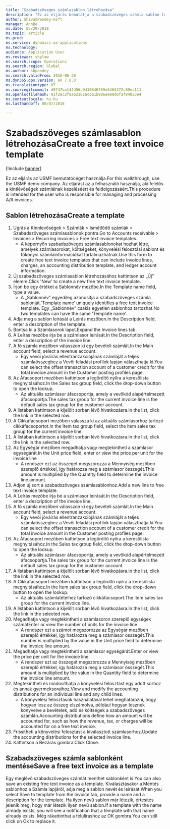 ```yaml
--- 
title: "Szabadszöveges számlasablon létrehozása"
description: "Ez az eljárás bemutatja a szabadszöveges számla sablon létrehozását."
author: ShivamPandey-msft
manager: AnnBe
ms.date: 05/29/2018
ms.topic: article
ms.prod: 
ms.service: dynamics-ax-applications
ms.technology: 
audience: Application User
ms.reviewer: shylaw
ms.search.scope: Operations
ms.search.region: Global
ms.author: shpandey
ms.search.validFrom: 2016-06-30
ms.dyn365.ops.version: AX 7.0.0
ms.translationtype: HT
ms.sourcegitcommit: d9747ba144d56c9410846769e5465372c89ea111
ms.openlocfilehash: 91f2ec2f8ab21616c6a1b886ee89d6faf84023e4
ms.contentlocale: hu-hu
ms.lasthandoff: 08/07/2018

---
```

# <a name="create-a-free-text-invoice-template"></a><span data-ttu-id="01d34-103">Szabadszöveges számlasablon létrehozása</span><span class="sxs-lookup"><span data-stu-id="01d34-103">Create a free text invoice template</span></span>

[!include [banner](../includes/banner.md)]

<span data-ttu-id="01d34-104">Ez az eljárás az USMF bemutatócéget használja.</span><span class="sxs-lookup"><span data-stu-id="01d34-104">For this walkthrough, use the USMF demo company.</span></span> <span data-ttu-id="01d34-105">Az eljárást az a felhasználó használja, aki felelős a kintlévőségek számláinak kezeléséért és feldolgozásáért.</span><span class="sxs-lookup"><span data-stu-id="01d34-105">This procedure is intended for the user who is responsible for managing and processing A/R invoices.</span></span>

## <a name="create-a-template"></a><span data-ttu-id="01d34-106">Sablon létrehozása</span><span class="sxs-lookup"><span data-stu-id="01d34-106">Create a template</span></span>

1. <span data-ttu-id="01d34-107">Ugrás a Kinnlevőségek > Számlák > Ismétlődő számlák > Szabadszöveges számlasablonok pontra.</span><span class="sxs-lookup"><span data-stu-id="01d34-107">Go to Accounts receivable > Invoices > Recurring invoices > Free text invoice templates.</span></span>
    * <span data-ttu-id="01d34-108">A képernyőn szabadszöveges számlasablonokat hozhat létre, amelyek számlasorokat, költségeket, könyvelési felosztási sablont és főkönyvi számlainformációkat tartalmazhatnak.</span><span class="sxs-lookup"><span data-stu-id="01d34-108">Use this form to create free text invoice templates that can include invoice lines, charges, an accounting distribution template, and ledger account information.</span></span>  
2. <span data-ttu-id="01d34-109">Új szabadszöveges számlasablon létrehozásához kattintson az „Új” elemre.</span><span class="sxs-lookup"><span data-stu-id="01d34-109">Click 'New' to create a new free text invoice template.</span></span>
3. <span data-ttu-id="01d34-110">Írjon be egy értéket a Sablonnév mezőbe.</span><span class="sxs-lookup"><span data-stu-id="01d34-110">In the Template name field, type a value.</span></span>
    * <span data-ttu-id="01d34-111">A „Sablonnév” egyedileg azonosítja a szabadszöveges számla sablonját.</span><span class="sxs-lookup"><span data-stu-id="01d34-111">‘Template name’ uniquely identifies a free text invoice template.</span></span> <span data-ttu-id="01d34-112">Egy „Sablonnév” csakis egyetlen sablonhoz tartozhat.</span><span class="sxs-lookup"><span data-stu-id="01d34-112">No two templates can have the same ‘Template name’.</span></span>  
4. <span data-ttu-id="01d34-113">Adja meg a sablon leírását a Leírás mezőben.</span><span class="sxs-lookup"><span data-stu-id="01d34-113">In the Description field, enter a description of the template.</span></span>
5. <span data-ttu-id="01d34-114">Bontsa ki a Számlasorok lapot.</span><span class="sxs-lookup"><span data-stu-id="01d34-114">Expand the Invoice lines tab.</span></span>
6. <span data-ttu-id="01d34-115">A Leírás mezőbe írja be a számlasor leírását.</span><span class="sxs-lookup"><span data-stu-id="01d34-115">In the Description field, enter a description of the invoice line.</span></span>
7. <span data-ttu-id="01d34-116">A fő számla mezőben válasszon ki egy bevételi számlát.</span><span class="sxs-lookup"><span data-stu-id="01d34-116">In the Main account field, select a revenue account.</span></span>
    * <span data-ttu-id="01d34-117">Egy vevői jóváírás ellentranzakciójának számláját a teljes számlaösszeghez a Vevői feladási profilok lapján választhatja ki.</span><span class="sxs-lookup"><span data-stu-id="01d34-117">You can select the offset transaction account of a customer credit for the total invoice amount in the Customer posting profiles page.</span></span>  
8. <span data-ttu-id="01d34-118">Az Áfacsoport mezőben kattintson a legördítő nyílra a keresőlista megnyitásához.</span><span class="sxs-lookup"><span data-stu-id="01d34-118">In the Sales tax group field, click the drop-down button to open the lookup.</span></span>
    * <span data-ttu-id="01d34-119">Az aktuális számlasor áfacsoportja, amely a vevőkód alapértelmezett áfacsoportja.</span><span class="sxs-lookup"><span data-stu-id="01d34-119">The sales tax group for the current invoice line is the default sales tax group for the customer account.</span></span>  
9. <span data-ttu-id="01d34-120">A listában kattintson a kijelölt sorban lévő hivatkozásra.</span><span class="sxs-lookup"><span data-stu-id="01d34-120">In the list, click the link in the selected row.</span></span>
10. <span data-ttu-id="01d34-121">A Cikkáfacsoport mezőben válassza ki az aktuális számlasorhoz tartozó cikkáfacsoportot.</span><span class="sxs-lookup"><span data-stu-id="01d34-121">In the Item tax group field, select the item sales tax group for the current invoice line.</span></span>
11. <span data-ttu-id="01d34-122">A listában kattintson a kijelölt sorban lévő hivatkozásra.</span><span class="sxs-lookup"><span data-stu-id="01d34-122">In the list, click the link in the selected row.</span></span>
12. <span data-ttu-id="01d34-123">Az Egységár mezőben megadhatja vagy megtekintheti a számlasor egységárát.</span><span class="sxs-lookup"><span data-stu-id="01d34-123">In the Unit price field, enter or view the price per unit for the invoice line</span></span>
    * <span data-ttu-id="01d34-124">A rendszer ezt az összeget megszorozza a Mennyiség mezőben szereplő értékkel, így határozza meg a számlasor összegét.</span><span class="sxs-lookup"><span data-stu-id="01d34-124">This amount is multiplied by the Quantity field to determine the invoice line amount.</span></span>  
13. <span data-ttu-id="01d34-125">Adjon új sort a szabadszöveges számlasablonhoz.</span><span class="sxs-lookup"><span data-stu-id="01d34-125">Add a new line to free text invoice template.</span></span>
14. <span data-ttu-id="01d34-126">A Leírás mezőbe írja be a számlasor leírását.</span><span class="sxs-lookup"><span data-stu-id="01d34-126">In the Description field, enter a description of the invoice line.</span></span>
15. <span data-ttu-id="01d34-127">A fő számla mezőben válasszon ki egy bevételi számlát.</span><span class="sxs-lookup"><span data-stu-id="01d34-127">In the Main account field, select a revenue account.</span></span>
    * <span data-ttu-id="01d34-128">Egy vevői jóváírás ellentranzakciójának számláját a teljes számlaösszeghez a Vevői feladási profilok lapján választhatja ki.</span><span class="sxs-lookup"><span data-stu-id="01d34-128">You can select the offset transaction account of a customer credit for the total invoice amount in the Customer posting profiles page.</span></span>  
16. <span data-ttu-id="01d34-129">Az Áfacsoport mezőben kattintson a legördítő nyílra a keresőlista megnyitásához.</span><span class="sxs-lookup"><span data-stu-id="01d34-129">In the Sales tax group field, click the drop-down button to open the lookup.</span></span>
    * <span data-ttu-id="01d34-130">Az aktuális számlasor áfacsoportja, amely a vevőkód alapértelmezett áfacsoportja.</span><span class="sxs-lookup"><span data-stu-id="01d34-130">The sales tax group for the current invoice line is the default sales tax group for the customer account.</span></span>  
17. <span data-ttu-id="01d34-131">A listában kattintson a kijelölt sorban lévő hivatkozásra.</span><span class="sxs-lookup"><span data-stu-id="01d34-131">In the list, click the link in the selected row.</span></span>
18. <span data-ttu-id="01d34-132">A Cikkáfacsoport mezőben kattintson a legördítő nyílra a keresőlista megnyitásához.</span><span class="sxs-lookup"><span data-stu-id="01d34-132">In the Item sales tax group field, click the drop-down button to open the lookup.</span></span>
    * <span data-ttu-id="01d34-133">Az aktuális számlatételhez tartozó cikkáfacsoport.</span><span class="sxs-lookup"><span data-stu-id="01d34-133">The item sales tax group for the current invoice line.</span></span>  
19. <span data-ttu-id="01d34-134">A listában kattintson a kijelölt sorban lévő hivatkozásra.</span><span class="sxs-lookup"><span data-stu-id="01d34-134">In the list, click the link in the selected row.</span></span>
20. <span data-ttu-id="01d34-135">Megadhatja vagy megtekintheti a számlasoron szereplő egységek számát</span><span class="sxs-lookup"><span data-stu-id="01d34-135">Enter or view the number of units for the invoice line</span></span>
    * <span data-ttu-id="01d34-136">A rendszer ezt a számot megszorozza az Egységár mezőben szereplő értékkel, így határozza meg a számlasor összegét.</span><span class="sxs-lookup"><span data-stu-id="01d34-136">This number is multiplied by the value in the Unit price field to determine the invoice line amount.</span></span>  
21. <span data-ttu-id="01d34-137">Megadhatja vagy megtekintheti a számlasor egységárát.</span><span class="sxs-lookup"><span data-stu-id="01d34-137">Enter or view the price per unit for the invoice line.</span></span> 
    * <span data-ttu-id="01d34-138">A rendszer ezt az összeget megszorozza a Mennyiség mezőben szereplő értékkel, így határozza meg a számlasor összegét.</span><span class="sxs-lookup"><span data-stu-id="01d34-138">This amount is multiplied by the value in the Quantity field to determine the invoice line amount.</span></span>  
22. <span data-ttu-id="01d34-139">Megtekintheti és módosíthatja a könyvelési felosztást egy adott sorhoz és annak gyermeksoraihoz.</span><span class="sxs-lookup"><span data-stu-id="01d34-139">View and modify the accounting distributions for an individual line and any child lines.</span></span>
    * <span data-ttu-id="01d34-140">A könyvelési felosztások használatával lehet meghatározni, hogy hogyan lesz az összeg elszámolva, például hogyan lesznek könyvelve a bevételek, adó és költségek a szabadszöveges számlán.</span><span class="sxs-lookup"><span data-stu-id="01d34-140">Accounting distributions define how an amount will be accounted for, such as how the revenue, tax, or charges will be accounted for on a free text invoice.</span></span>  
23. <span data-ttu-id="01d34-141">Frissítheti a könyvelési felosztást a kiválasztott számlasorhoz.</span><span class="sxs-lookup"><span data-stu-id="01d34-141">Update the accounting distributions for the selected invoice line.</span></span>
24. <span data-ttu-id="01d34-142">Kattintson a Bezárás gombra.</span><span class="sxs-lookup"><span data-stu-id="01d34-142">Click Close.</span></span>

## <a name="save-a-free-text-invoice-as-a-template"></a><span data-ttu-id="01d34-143">Szabadszöveges számla sablonként mentése</span><span class="sxs-lookup"><span data-stu-id="01d34-143">Save a free text invoice as a template</span></span>
<span data-ttu-id="01d34-144">Egy meglévő szabadszöveges számlát menthet sablonként is.</span><span class="sxs-lookup"><span data-stu-id="01d34-144">You can also save an existing free text invoice as a template.</span></span> <span data-ttu-id="01d34-145">Kiválasztásakor a Mentés sablonhoz a Számla lapjáról, adja meg a sablon nevét és leírását.</span><span class="sxs-lookup"><span data-stu-id="01d34-145">When you select Save to template from the Invoice tab, provide a name and a description for the template.</span></span> <span data-ttu-id="01d34-146">Ha ilyen nevű sablon már létezik, értesítés jelenik meg, hogy már létezik ilyen nevű sablon.</span><span class="sxs-lookup"><span data-stu-id="01d34-146">If a template with the name already exists, you will see a notification that a template with that name already exists.</span></span> <span data-ttu-id="01d34-147">Még rákattinthat a felülíráshoz az OK gombra.</span><span class="sxs-lookup"><span data-stu-id="01d34-147">You can still click on Ok to replace it.</span></span> 

